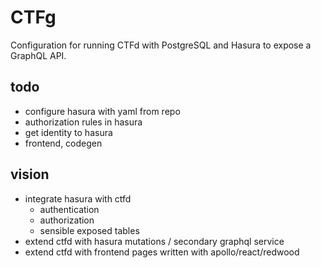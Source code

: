 # CTFg

Configuration for running CTFd with PostgreSQL and Hasura to expose a GraphQL API.

## todo
* configure hasura with yaml from repo
* authorization rules in hasura
* get identity to hasura
* frontend, codegen

## vision
* integrate hasura with ctfd
  * authentication
  * authorization
  * sensible exposed tables
* extend ctfd with hasura mutations / secondary graphql service
* extend ctfd with frontend pages written with apollo/react/redwood